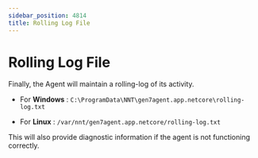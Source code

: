 ```yaml
---
sidebar_position: 4814
title: Rolling Log File
---
```


# Rolling Log File

Finally, the Agent will maintain a rolling-log of its activity.

* For **Windows** : `C:\ProgramData\NNT\gen7agent.app.netcore\rolling-log.txt`

* For **Linux** : `/var/nnt/gen7agent.app.netcore/rolling-log.txt`

This will also provide diagnostic information if the agent is not functioning correctly.